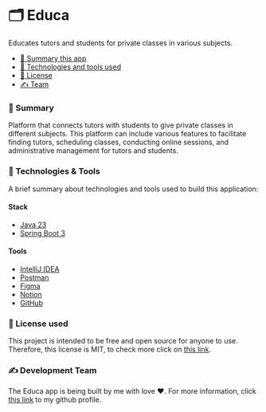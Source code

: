 # 🗂️ Educa
 Educates tutors and students for private classes in various subjects.

 - [📑 Summary this app](#📑-summary)
 - [🧰 Technologies and tools used](#🧰-technologies--tools)
 - [📝 License](#📝-license-used)
 - [✍️ Team](#✍️-development-team)

### 📑 Summary
Platform that connects tutors with students to give private classes in different subjects. This platform can include various features to facilitate finding tutors, scheduling classes, conducting online sessions, and administrative management for tutors and students.

### 🧰 Technologies & Tools
A brief summary about technologies and tools used to build this application:

#### Stack
- [Java 23](https://openjdk.org/projects/jdk/23/)
- [Spring Boot 3](https://spring.io/projects/spring-boot)

#### Tools
- [IntelliJ IDEA](https://www.jetbrains.com/pt-br/idea/download/?section=windows)
- [Postman](https://www.postman.com/downloads/)
- [Figma](https://www.figma.com/downloads/)
- [Notion](https://www.notion.so/pt-br/download)
- [GitHub](https://github.com/)

### 📝 License used
This project is intended to be free and open source for anyone to use. Therefore, this license is MIT, to check more click on [this link](https://github.com/rodrigoge/educa/blob/main/LICENSE).

### ✍️ Development Team
The Educa app is being built by me with love ❤️. For more information, click [this link](https://github.com/rodrigoge) to my github profile.